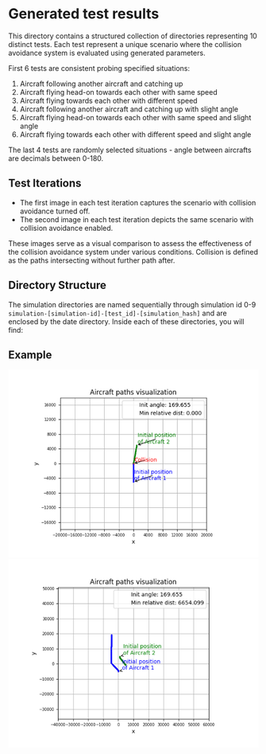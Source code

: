 # Generated test results

This directory contains a structured collection of directories representing 10 distinct tests. Each test represent a unique scenario where the collision avoidance system is evaluated using generated parameters.

First 6 tests are consistent probing specified situations:
1. Aircraft following another aircraft and catching up
2. Aircraft flying head-on towards each other with same speed
3. Aircraft flying towards each other with different speed
4. Aircraft following another aircraft and catching up with slight angle
5. Aircraft flying head-on towards each other with same speed and slight angle
6. Aircraft flying towards each other with different speed and slight angle

The last 4 tests are randomly selected situations - angle between aircrafts are decimals between 0-180.

## Test Iterations

- The first image in each test iteration captures the scenario with collision avoidance turned off.
- The second image in each test iteration depicts the same scenario with collision avoidance enabled.

These images serve as a visual comparison to assess the effectiveness of the collision avoidance system under various conditions. Collision is defined as the paths intersecting without further path after.

## Directory Structure

The simulation directories are named sequentially through simulation id 0-9 `simulation-[simulation-id]-[test_id]-[simulation_hash]` and are enclosed by the date directory. Inside each of these directories, you will find:

## Example
![No avoidance](2024-06-02/simulation-00-17-2836571040/path-visual-2024-06-02-20-02-40.png)
![Avoidance](2024-06-02/simulation-00-17-2836571040/path-visual-2024-06-02-20-02-49.png)
